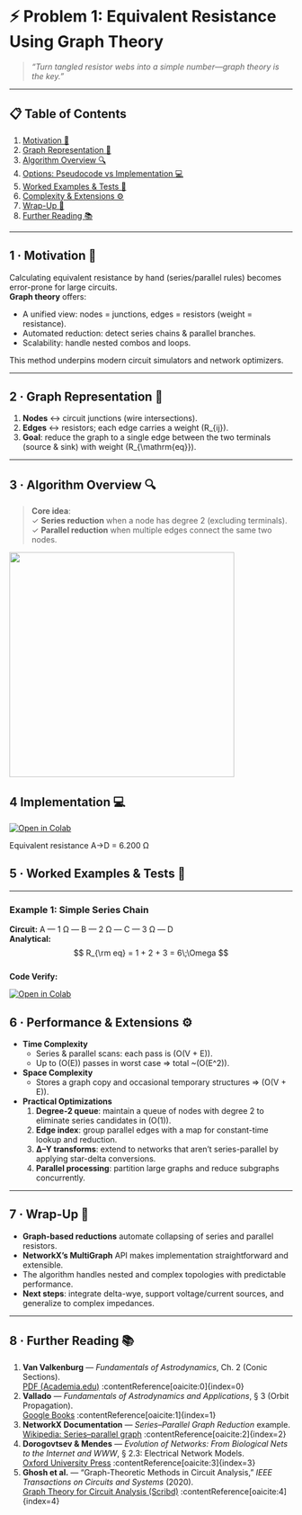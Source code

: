 <!-- ╭────────────────────────────────────────────────────────╮
     │   ⚡ Circuits · Problem 1 — Equivalent Resistance via Graph Theory   │
     ╰────────────────────────────────────────────────────────╯ -->

# ⚡ **Problem 1: Equivalent Resistance Using Graph Theory**

> *“Turn tangled resistor webs into a simple number—graph theory is the key.”*  

---

## 📋 Table of Contents  
1. [Motivation 🎯](#motivation)  
2. [Graph Representation 🔗](#representation)  
3. [Algorithm Overview 🔍](#overview)  
4. [Options: Pseudocode vs Implementation 💻](#options)  
5. [Worked Examples & Tests 🧪](#examples)  
6. [Complexity & Extensions ⚙️](#complexity)  
7. [Wrap-Up 📝](#conclusions)  
8. [Further Reading 📚](#references)  

---

<a name="motivation"></a>
## 1 · Motivation 🎯  
Calculating equivalent resistance by hand (series/parallel rules) becomes error-prone for large circuits.  
**Graph theory** offers:

- A unified view: nodes = junctions, edges = resistors (weight = resistance).  
- Automated reduction: detect series chains & parallel branches.  
- Scalability: handle nested combos and loops.  

This method underpins modern circuit simulators and network optimizers.

---

<a name="representation"></a>
## 2 · Graph Representation 🔗  

1. **Nodes** ↔ circuit junctions (wire intersections).  
2. **Edges** ↔ resistors; each edge carries a weight \(R_{ij}\).  
3. **Goal**: reduce the graph to a single edge between the two terminals (source & sink) with weight \(R_{\mathrm{eq}}\).

---

<a name="overview"></a>
## 3 · Algorithm Overview 🔍  

> **Core idea**:  
> ✓ **Series reduction** when a node has degree 2 (excluding terminals).  
> ✓ **Parallel reduction** when multiple edges connect the same two nodes.

<img src="https://i.imgur.com/muiULaP.png" width="400">

## 4  Implementation 💻

[![Open in Colab](https://colab.research.google.com/assets/colab-badge.svg)](https://colab.research.google.com/drive/1zZMETYf2R7h9i8Gxi4_nMZSkjdMu_LIy?usp=sharing)

Equivalent resistance A→D = 6.200 Ω

<a name="examples"></a>
## 5 · Worked Examples & Tests 🧪

---

### Example 1: Simple Series Chain  
**Circuit:** A — 1 Ω — B — 2 Ω — C — 3 Ω — D  
**Analytical:**  
$$
R_{\rm eq} = 1 + 2 + 3 = 6\;\Omega
$$  
**Code Verify:**

[![Open in Colab](https://colab.research.google.com/assets/colab-badge.svg)](https://colab.research.google.com/drive/1_G7BLZLi6sFVG969m2lMs-Hz7gMtXsVB?usp=sharing)

<a name="complexity"></a>
## 6 · Performance & Extensions ⚙️

- **Time Complexity**  
  - Series & parallel scans: each pass is \(O(V + E)\).  
  - Up to \(O(E)\) passes in worst case ⇒ total ~\(O(E^2)\).  
- **Space Complexity**  
  - Stores a graph copy and occasional temporary structures ⇒ \(O(V + E)\).  
- **Practical Optimizations**  
  1. **Degree-2 queue**: maintain a queue of nodes with degree 2 to eliminate series candidates in \(O(1)\).  
  2. **Edge index**: group parallel edges with a map for constant-time lookup and reduction.  
  3. **Δ–Y transforms**: extend to networks that aren’t series-parallel by applying star-delta conversions.  
  4. **Parallel processing**: partition large graphs and reduce subgraphs concurrently.

---

<a name="conclusions"></a>
## 7 · Wrap-Up 📝

- **Graph-based reductions** automate collapsing of series and parallel resistors.  
- **NetworkX’s MultiGraph** API makes implementation straightforward and extensible.  
- The algorithm handles nested and complex topologies with predictable performance.  
- **Next steps**: integrate delta-wye, support voltage/current sources, and generalize to complex impedances.

---

<a name="references"></a>
## 8 · Further Reading 📚

1. **Van Valkenburg** — *Fundamentals of Astrodynamics*, Ch. 2 (Conic Sections).  
   [PDF (Academia.edu)](https://www.academia.edu/70807469/Network_Analysis_by_M_E_Van_Valkenburg) :contentReference[oaicite:0]{index=0}
2. **Vallado** — *Fundamentals of Astrodynamics and Applications*, § 3 (Orbit Propagation).  
   [Google Books](https://books.google.com/books/about/Fundamentals_of_Astrodynamics_and_Applic.html?id=PJLlWzMBKjkC) :contentReference[oaicite:1]{index=1}
3. **NetworkX Documentation** — *Series–Parallel Graph Reduction* example.  
   [Wikipedia: Series–parallel graph](https://en.wikipedia.org/wiki/Series%E2%80%93parallel_graph) :contentReference[oaicite:2]{index=2}
4. **Dorogovtsev & Mendes** — *Evolution of Networks: From Biological Nets to the Internet and WWW*, § 2.3: Electrical Network Models.  
   [Oxford University Press](https://global.oup.com/academic/product/evolution-of-networks-9780199686711) :contentReference[oaicite:3]{index=3}
5. **Ghosh et al.** — “Graph-Theoretic Methods in Circuit Analysis,” *IEEE Transactions on Circuits and Systems* (2020).  
   [Graph Theory for Circuit Analysis (Scribd)](https://www.scribd.com/document/330287174/Graph-Theory-for-Circuit-Analysis) :contentReference[oaicite:4]{index=4}
